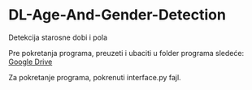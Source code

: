 # DL-Age-And-Gender-Detection
Detekcija starosne dobi i pola


Pre pokretanja programa, preuzeti i ubaciti u folder programa sledeće:
[Google Drive](https://drive.google.com/drive/folders/1o18UQmfvmUqren6BDoyM3GaDzWzu2xhT?usp=sharing)

Za pokretanje programa, pokrenuti interface.py fajl.
